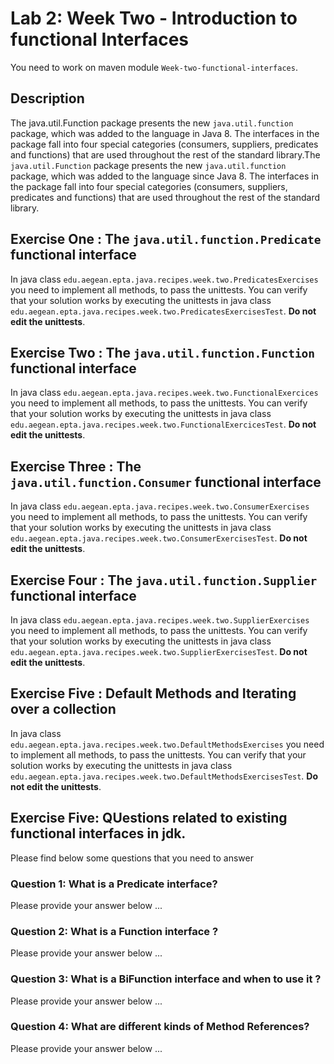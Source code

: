 # Lab 2: Week Two - Introduction to functional Interfaces
You need to work on maven module `Week-two-functional-interfaces`.

## Description
The java.util.Function package presents the new `java.util.function` package, which was added to the language in Java 8. 
The interfaces in the package fall into four special categories (consumers, suppliers, predicates and functions) that 
are used throughout the rest of the standard library.The `java.util.Function` package presents 
the new `java.util.function` package, which was added to the language since Java 8. The interfaces in the package fall 
into four special categories (consumers, suppliers, predicates and functions) that are used throughout the rest of the 
standard library.


## Exercise One : The `java.util.function.Predicate` functional interface
In java class `edu.aegean.epta.java.recipes.week.two.PredicatesExercises` you need to implement all methods, to pass the
unittests. You can verify that your solution works by executing the unittests in java class 
`edu.aegean.epta.java.recipes.week.two.PredicatesExercisesTest`. **Do not edit the unittests**. 

## Exercise Two : The `java.util.function.Function` functional interface
In java class `edu.aegean.epta.java.recipes.week.two.FunctionalExercices` you need to implement all methods, to pass the
unittests. You can verify that your solution works by executing the unittests in java class
`edu.aegean.epta.java.recipes.week.two.FunctionalExercicesTest`. **Do not edit the unittests**.

## Exercise Three : The `java.util.function.Consumer` functional interface
In java class `edu.aegean.epta.java.recipes.week.two.ConsumerExercises` you need to implement all methods, to pass the
unittests. You can verify that your solution works by executing the unittests in java class
`edu.aegean.epta.java.recipes.week.two.ConsumerExercisesTest`. **Do not edit the unittests**.

## Exercise Four : The `java.util.function.Supplier` functional interface
In java class `edu.aegean.epta.java.recipes.week.two.SupplierExercises` you need to implement all methods, to pass the
unittests. You can verify that your solution works by executing the unittests in java class
`edu.aegean.epta.java.recipes.week.two.SupplierExercisesTest`. **Do not edit the unittests**.

## Exercise Five : Default Methods and Iterating over a collection
In java class `edu.aegean.epta.java.recipes.week.two.DefaultMethodsExercises` you need to implement all methods, to pass the
unittests. You can verify that your solution works by executing the unittests in java class
`edu.aegean.epta.java.recipes.week.two.DefaultMethodsExercisesTest`. **Do not edit the unittests**.

## Exercise Five: QUestions related to existing functional interfaces in jdk. 
Please find below some questions that you need to answer

### Question 1: What is a Predicate interface?
Please provide your answer below ...

### Question 2: What is a Function interface ?
Please provide your answer below ...

### Question 3: What is a BiFunction interface and when to use it ?
Please provide your answer below ...

### Question 4: What are different kinds of Method References?
Please provide your answer below ...
